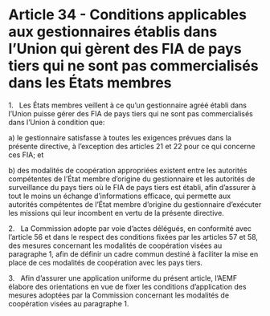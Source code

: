 # Article 34 - Conditions applicables aux gestionnaires établis dans l’Union qui gèrent des FIA de pays tiers qui ne sont pas commercialisés dans les États membres


1.   Les États membres veillent à ce qu’un gestionnaire agréé établi dans l’Union puisse gérer des FIA de pays tiers qui ne sont pas commercialisés dans l’Union à condition que:

a) le gestionnaire satisfasse à toutes les exigences prévues dans la présente directive, à l’exception des articles 21 et 22 pour ce qui concerne ces FIA; et

b) des modalités de coopération appropriées existent entre les autorités compétentes de l’État membre d’origine du gestionnaire et les autorités de surveillance du pays tiers où le FIA de pays tiers est établi, afin d’assurer à tout le moins un échange d’informations efficace, qui permette aux autorités compétentes de l’État membre d’origine du gestionnaire d’exécuter les missions qui leur incombent en vertu de la présente directive.

2.   La Commission adopte par voie d’actes délégués, en conformité avec l’article 56 et dans le respect des conditions fixées par les articles 57 et 58, des mesures concernant les modalités de coopération visées au paragraphe 1, afin de définir un cadre commun destiné à faciliter la mise en place de ces modalités de coopération avec les pays tiers.

3.   Afin d’assurer une application uniforme du présent article, l’AEMF élabore des orientations en vue de fixer les conditions d’application des mesures adoptées par la Commission concernant les modalités de coopération visées au paragraphe 1.
